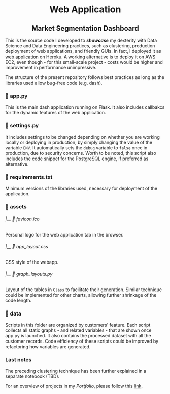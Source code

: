 <h1 align="center"> Web Application </h1>
<h2 align="center"> Market Segmentation Dashboard </h2>

This is the source code I developed to ***showcase*** my dexterity with Data Science and Data Engineering practices, such as clustering, production deployment of web applications, and friendly GUIs. In fact, I deployed it as [web application](https://business-intelligence-davide.herokuapp.com/) on Heroku. A working alternative is to deploy it on AWS EC2, even though - for this small-scale project - costs would be higher and improvement in performance unimpressive.

The structure of the present repository follows best practices as long as the libraries used allow bug-free code (e.g. dash).

### 📃 app.py
This is the main dash application running on Flask. It also includes callbakcs for the dynamic features of the web application.

### 📃 settings.py
It includes settings to be changed depending on whether you are working locally or deploying in production, by simply changing the value of the variable ```ENV```. It automatically sets the ```debug``` variable to ```false``` once in production, due to security concerns. Worth to be noted, this script also includes the code snippet for the PostgreSQL engine, if preferred as alternative. 

### 📃 requirements.txt
Minimum versions of the libraries used, necessary for deployment of the application.

### 📁 assets
###### |__ 📃 favicon.ico
Personal logo for the web application tab in the browser.

###### |__ 📃 app_layout.css
CSS style of the webapp.

###### |__ 📃 graph_layouts.py
Layout of the tables in ```Class``` to facilitate their generation. Similar technique could be implemented for other charts, allowing further shrinkage of the code length. 

### 📁 data
Scripts in this folder are organized by customers' feature. Each script collects all static graphs - and related variables - that are shown once app.py is launched.
It also contains the processed dataset with all the customer records.
Code efficiency of these scripts could be improved by refactoring how variables are generated.

### Last notes
The preceding clustering technique has been further explained in a separate notebook (TBD).

For an overview of projects in my *Portfolio*, please follow this [link](https://github.com/dafo16ac/df_portfolio).
